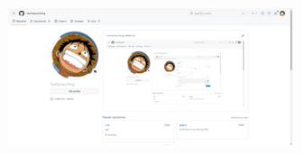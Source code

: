 ![](https://github.com/TooTryEveryThing/TooTryEveryThing/blob/main/images/Snipaste_2023-07-28_11-26-17.png)

